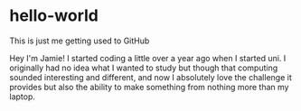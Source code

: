 # hello-world
This is just me getting used to GitHub

Hey I'm Jamie! I started coding a little over a year ago when I started uni. 
I originally had no idea what I wanted to study but though that computing 
sounded interesting and different, and now I absolutely love the challenge it
provides but also the ability to make something from nothing more than my
laptop. 
